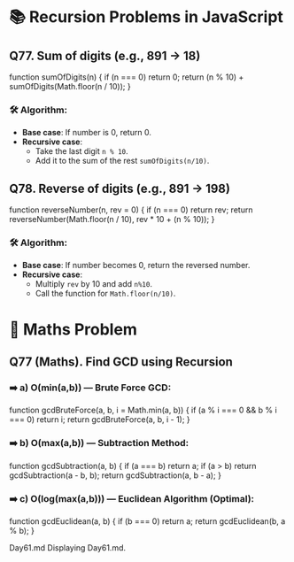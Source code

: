 
# 📚 Recursion Problems in JavaScript

## **Q77. Sum of digits (e.g., 891 → 18)**

function sumOfDigits(n) {
    if (n === 0) return 0;
    return (n % 10) + sumOfDigits(Math.floor(n / 10));
}

### 🛠 Algorithm:
- **Base case**: If number is 0, return 0.
- **Recursive case**: 
  - Take the last digit `n % 10`.
  - Add it to the sum of the rest `sumOfDigits(n/10)`.

## **Q78. Reverse of digits (e.g., 891 → 198)**

function reverseNumber(n, rev = 0) {
    if (n === 0) return rev;
    return reverseNumber(Math.floor(n / 10), rev * 10 + (n % 10));
}

### 🛠 Algorithm:
- **Base case**: If number becomes 0, return the reversed number.
- **Recursive case**:
  - Multiply `rev` by 10 and add `n%10`.
  - Call the function for `Math.floor(n/10)`.


# 🧮 Maths Problem
## **Q77 (Maths). Find GCD using Recursion**

### ➡️ a) **O(min(a,b))** — Brute Force GCD:

function gcdBruteForce(a, b, i = Math.min(a, b)) {
    if (a % i === 0 && b % i === 0) return i;
    return gcdBruteForce(a, b, i - 1);
}

### ➡️ b) **O(max(a,b))** — Subtraction Method:

function gcdSubtraction(a, b) {
    if (a === b) return a;
    if (a > b) return gcdSubtraction(a - b, b);
    return gcdSubtraction(a, b - a);
}


### ➡️ c) **O(log(max(a,b)))** — Euclidean Algorithm (Optimal):

function gcdEuclidean(a, b) {
    if (b === 0) return a;
    return gcdEuclidean(b, a % b);
}


Day61.md
Displaying Day61.md.